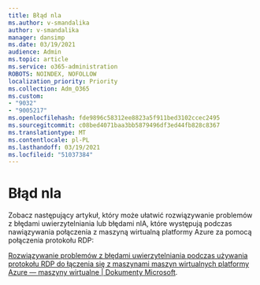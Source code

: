 ```yaml
---
title: Błąd nla
ms.author: v-smandalika
author: v-smandalika
manager: dansimp
ms.date: 03/19/2021
audience: Admin
ms.topic: article
ms.service: o365-administration
ROBOTS: NOINDEX, NOFOLLOW
localization_priority: Priority
ms.collection: Adm_O365
ms.custom:
- "9032"
- "9005217"
ms.openlocfilehash: fde9896c58312ee8823a5f911bed3102ccec2495
ms.sourcegitcommit: c08bed4071baa3bb5879496df3ed44fb828c8367
ms.translationtype: MT
ms.contentlocale: pl-PL
ms.lasthandoff: 03/19/2021
ms.locfileid: "51037384"
---
```

# <a name="nla-error"></a>Błąd nla

Zobacz następujący artykuł, który może ułatwić rozwiązywanie problemów z błędami uwierzytelniania lub błędami nlA, które występują podczas nawiązywania połączenia z maszyną wirtualną platformy Azure za pomocą połączenia protokołu RDP:

[Rozwiązywanie problemów z błędami uwierzytelniania podczas używania protokołu RDP do łączenia się z maszynami maszyn wirtualnych platformy Azure — maszyny wirtualne | Dokumenty Microsoft](https://docs.microsoft.com/troubleshoot/azure/virtual-machines/cannot-connect-rdp-azure-vm).



